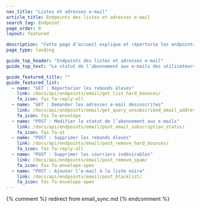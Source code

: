 ```yaml
---
nav_title: "Listes et adresses e-mail"
article_title: Endpoints des listes et adresses e-mail
search_tag: Endpoint
page_order: 0
layout: featured

description: "Cette page d’accueil explique et répertorie les endpoints Braze de listes et adresses e-mail."
page_type: landing

guide_top_header: "Endpoints des listes et adresses e-mail"
guide_top_text: "Le statut de l’abonnement aux e-mails des utilisateurs peut être mis à jour et récupéré via Braze à l’aide d’une API RESTful. Vous pouvez utiliser l’API pour configurer une synchronisation bidirectionnelle entre Braze et d’autres systèmes de messagerie ou votre propre base de données."

guide_featured_title: ""
guide_featured_list:
  - name: "GET : Répertorier les rebonds élevés"
    link: /docs/api/endpoints/email/get_list_hard_bounces/
    fa_icon: fas fa-reply-all
  - name: "GET : Demander les adresses e-mail désinscrites"
    link: /docs/api/endpoints/email/get_query_unsubscribed_email_addresses/
    fa_icon: fas fa-envelope
  - name: "POST : Modifier le statut de l’abonnement aux e-mails"
    link: /docs/api/endpoints/email/post_email_subscription_status/
    fa_icon: fas fa-at
  - name: "POST : Supprimer les rebonds élevés"
    link: /docs/api/endpoints/email/post_remove_hard_bounces/
    fa_icon: fas fa-reply-all
  - name: "POST : Supprimer les courriers indésirables"
    link: /docs/api/endpoints/email/post_remove_spam/
    fa_icon: fas fa-envelope-open
  - name: "POST : Ajouter l’e-mail à la liste noire"
    link: /docs/api/endpoints/email/post_blacklist/
    fa_icon: fas fa-envelope-open
---
```

{% comment %}
redirect from email_sync.md
{% endcomment %}
